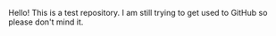 Hello!
This is a test repository. I am still trying to get used to GitHub so please don't mind it.

